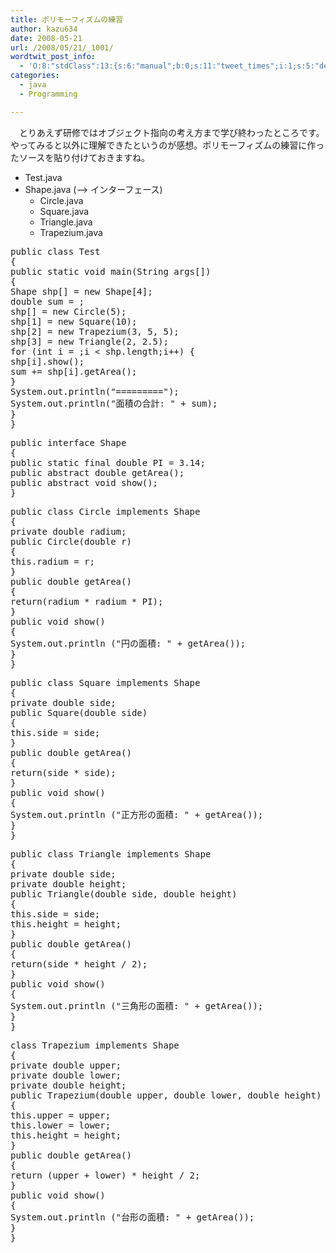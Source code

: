 ```yaml
---
title: ポリモーフィズムの練習
author: kazu634
date: 2008-05-21
url: /2008/05/21/_1001/
wordtwit_post_info:
  - 'O:8:"stdClass":13:{s:6:"manual";b:0;s:11:"tweet_times";i:1;s:5:"delay";i:0;s:7:"enabled";i:1;s:10:"separation";s:2:"60";s:7:"version";s:3:"3.7";s:14:"tweet_template";b:0;s:6:"status";i:2;s:6:"result";a:0:{}s:13:"tweet_counter";i:2;s:13:"tweet_log_ids";a:1:{i:0;i:4033;}s:9:"hash_tags";a:0:{}s:8:"accounts";a:1:{i:0;s:7:"kazu634";}}'
categories:
  - java
  - Programming

---
```

<div class="section">
<p>
    　とりあえず研修ではオブジェクト指向の考え方まで学び終わったところです。やってみると以外に理解できたというのが感想。ポリモーフィズムの練習に作ったソースを貼り付けておきますね。
</p>
  
<ul>
<li>
      Test.java
</li>
<li>
      Shape.java (&#8211;> インターフェース) <ul>
<li>
          Circle.java
</li>
<li>
          Square.java
</li>
<li>
          Triangle.java
</li>
<li>
          Trapezium.java
</li>
</ul>
</li>
</ul>
  
<pre class="syntax-highlight">
<span class="synType">public</span> <span class="synType">class</span> Test
{
<span class="synType">public</span> <span class="synType">static</span> <span class="synType">void</span> main(String args[])
{
Shape shp[] = <span class="synStatement">new</span> Shape[<span class="synConstant">4</span>];
<span class="synType">double</span> sum = <span class="synConstant"></span>;
shp[<span class="synConstant"></span>] = <span class="synStatement">new</span> Circle(<span class="synConstant">5</span>);
shp[<span class="synConstant">1</span>] = <span class="synStatement">new</span> Square(<span class="synConstant">10</span>);
shp[<span class="synConstant">2</span>] = <span class="synStatement">new</span> Trapezium(<span class="synConstant">3</span>, <span class="synConstant">5</span>, <span class="synConstant">5</span>);
shp[<span class="synConstant">3</span>] = <span class="synStatement">new</span> Triangle(<span class="synConstant">2</span>, <span class="synConstant">2.5</span>);
<span class="synStatement">for</span> (<span class="synType">int</span> i = <span class="synConstant"></span>;i &#60; shp.length;i++) {
shp[i].show();
sum += shp[i].getArea();
}
System.out.println(<span class="synConstant">&#34;=========&#34;</span>);
System.out.println(<span class="synConstant">&#34;面積の合計: &#34;</span> + sum);
}
}
</pre>
  
<pre class="syntax-highlight">
<span class="synType">public</span> <span class="synType">interface</span> Shape
{
<span class="synType">public</span> <span class="synType">static</span> <span class="synType">final</span> <span class="synType">double</span> PI = <span class="synConstant">3.14</span>;
<span class="synType">public</span> <span class="synType">abstract</span> <span class="synType">double</span> getArea();
<span class="synType">public</span> <span class="synType">abstract</span> <span class="synType">void</span> show();
}
</pre>
  
<pre class="syntax-highlight">
<span class="synType">public</span> <span class="synType">class</span> Circle <span class="synType">implements</span> Shape
{
<span class="synType">private</span> <span class="synType">double</span> radium;
<span class="synType">public</span> Circle(<span class="synType">double</span> r)
{
<span class="synType">this</span>.radium = r;
}
<span class="synType">public</span> <span class="synType">double</span> getArea()
{
<span class="synStatement">return</span>(radium * radium * PI);
}
<span class="synType">public</span> <span class="synType">void</span> show()
{
System.out.println (<span class="synConstant">&#34;円の面積: &#34;</span> + getArea());
}
}
</pre>
  
<pre class="syntax-highlight">
<span class="synType">public</span> <span class="synType">class</span> Square <span class="synType">implements</span> Shape
{
<span class="synType">private</span> <span class="synType">double</span> side;
<span class="synType">public</span> Square(<span class="synType">double</span> side)
{
<span class="synType">this</span>.side = side;
}
<span class="synType">public</span> <span class="synType">double</span> getArea()
{
<span class="synStatement">return</span>(side * side);
}
<span class="synType">public</span> <span class="synType">void</span> show()
{
System.out.println (<span class="synConstant">&#34;正方形の面積: &#34;</span> + getArea());
}
}
</pre>
  
<pre class="syntax-highlight">
<span class="synType">public</span> <span class="synType">class</span> Triangle <span class="synType">implements</span> Shape
{
<span class="synType">private</span> <span class="synType">double</span> side;
<span class="synType">private</span> <span class="synType">double</span> height;
<span class="synType">public</span> Triangle(<span class="synType">double</span> side, <span class="synType">double</span> height)
{
<span class="synType">this</span>.side = side;
<span class="synType">this</span>.height = height;
}
<span class="synType">public</span> <span class="synType">double</span> getArea()
{
<span class="synStatement">return</span>(side * height / <span class="synConstant">2</span>);
}
<span class="synType">public</span> <span class="synType">void</span> show()
{
System.out.println (<span class="synConstant">&#34;三角形の面積: &#34;</span> + getArea());
}
}
</pre>
  
<pre class="syntax-highlight">
<span class="synType">class</span> Trapezium <span class="synType">implements</span> Shape
{
<span class="synType">private</span> <span class="synType">double</span> upper;
<span class="synType">private</span> <span class="synType">double</span> lower;
<span class="synType">private</span> <span class="synType">double</span> height;
<span class="synType">public</span> Trapezium(<span class="synType">double</span> upper, <span class="synType">double</span> lower, <span class="synType">double</span> height)
{
<span class="synType">this</span>.upper = upper;
<span class="synType">this</span>.lower = lower;
<span class="synType">this</span>.height = height;
}
<span class="synType">public</span> <span class="synType">double</span> getArea()
{
<span class="synStatement">return</span> (upper + lower) * height / <span class="synConstant">2</span>;
}
<span class="synType">public</span> <span class="synType">void</span> show()
{
System.out.println (<span class="synConstant">&#34;台形の面積: &#34;</span> + getArea());
}
}
</pre>
  
<p>
</p>
</div>